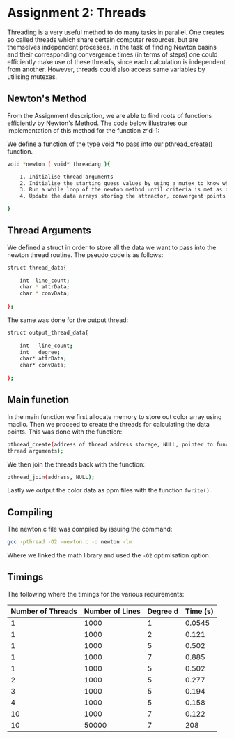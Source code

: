 # Assignment 2: Threads #

Threading is a very useful method to do many tasks in parallel. One creates so called threads which share certain computer resources, but are themselves independent processes. In the task of finding Newton basins and their corresponding convergence times (in terms of steps) one could efficiently make use of these threads, since each calculation is independent from another. However, threads could also access same variables by utilising mutexes.

## Newton's Method ##

From the Assignment description, we are able to find roots of functions efficiently by Newton's Method. The code below illustrates our implementation of this method for the function z^d-1:

We define a function of the type void *to pass into our pthread_create() function. 

```sh
void *newton ( void* threadarg ){

    1. Initialise thread arguments
    2. Initialise the starting guess values by using a mutex to know which row we are working on
    3. Run a while loop of the newton method until criteria is met as defined by Assignment
    4. Update the data arrays storing the attractor, convergent points as color 

}
```

## Thread Arguments ##

We defined a struct in order to store all the data we want to pass into the 
newton thread routine. The pseudo code is as follows:
```sh
struct thread_data{
    
    int  line_count; 
    char * attrData;
    char * convData;
    
};
```
The same was done for the output thread:

```sh
struct output_thread_data{
        
    int   line_count;
    int   degree;
    char* attrData;
    char* convData;
    
};
```
## Main function ##
In the main function we first allocate memory to store out color array using
macllo. Then we proceed to create the threads for calculating the data points.
This was done with the function:
```sh
pthread_create(address of thread address storage, NULL, pointer to function, 
thread arguments);
```

We then join the threads back with the function:
```sh 
pthread_join(address, NULL);
```
Lastly we output the color data as ppm files with the function `fwrite()`.

## Compiling ##
The newton.c file was compiled by issuing the command:
```sh
gcc -pthread -O2 -newton.c -o newton -lm
```
Where we linked the math library and used the `-O2` optimisation option.

## Timings ##
The following where the timings for the various requirements:

| Number of Threads | Number of Lines  | Degree d  | Time (s)  | 
| - |-| -  | - | 
|1 |1000 |1|0.0545|
| 1| 1000|2|0.121 |
| 1| 1000|5|0.502 |
| 1|1000 |7| 0.885|
| 1|1000 |5|0.502 |
| 2|1000 |5|0.277 |
| 3|1000 |5|0.194 |
| 4| 1000|5|0.158 |
| 10| 1000|7|0.122 |
| 10|50000 |7|208 |






